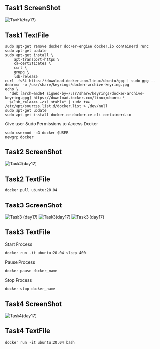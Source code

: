 ## Task1 ScreenShot ##



![Task1(day17)](https://user-images.githubusercontent.com/68742521/122908399-b1a3cf80-d371-11eb-81dd-733203b500e5.png)



## Task1 TextFile ##



```
sudo apt-get remove docker docker-engine docker.io containerd runc
sudo apt-get update
sudo apt-get install \
    apt-transport-https \
    ca-certificates \
    curl \
    gnupg \
    lsb-release
curl -fsSL https://download.docker.com/linux/ubuntu/gpg | sudo gpg --dearmor -o /usr/share/keyrings/docker-archive-keyring.gpg
echo \
  "deb [arch=amd64 signed-by=/usr/share/keyrings/docker-archive-keyring.gpg] https://download.docker.com/linux/ubuntu \
  $(lsb_release -cs) stable" | sudo tee /etc/apt/sources.list.d/docker.list > /dev/null
sudo apt-get update
sudo apt-get install docker-ce docker-ce-cli containerd.io
```
Give user Sudo Permissions to Access Docker
```
sudo usermod -aG docker $USER
newgrp docker 
```



## Task2 ScreenShot ##



![Task2(day17)](https://user-images.githubusercontent.com/68742521/122908434-bc5e6480-d371-11eb-96c2-9fa54464eff0.png)



## Task2 TextFile ##



```
docker pull ubuntu:20.04
```



## Task3 ScreenShot ##



![Task3 (day17)](https://user-images.githubusercontent.com/68742521/122908477-c97b5380-d371-11eb-8a78-d1cb6c08e0b8.png)
![Task3(day17)](https://user-images.githubusercontent.com/68742521/122908482-ca13ea00-d371-11eb-94e9-31be8b895091.png)
![Task3 (day17)](https://user-images.githubusercontent.com/68742521/122908472-c84a2680-d371-11eb-9746-f795f16ef798.png)



## Task3 TextFile ##



Start Process
```
docker run -it ubuntu:20.04 sleep 400
```
Pause Process
```
docker pause docker_name
```
Stop Process
```
docker stop docker_name
```



## Task4 ScreenShot ##



![Task4(day17)](https://user-images.githubusercontent.com/68742521/122908550-def07d80-d371-11eb-8cf1-ea6f0c374056.png)



## Task4 TextFile ##



```
docker run -it ubuntu:20.04 bash
```


